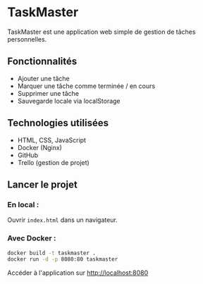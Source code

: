 # TaskMaster

TaskMaster est une application web simple de gestion de tâches personnelles.

## Fonctionnalités
- Ajouter une tâche
- Marquer une tâche comme terminée / en cours
- Supprimer une tâche
- Sauvegarde locale via localStorage

## Technologies utilisées
- HTML, CSS, JavaScript
- Docker (Nginx)
- GitHub
- Trello (gestion de projet)

## Lancer le projet

### En local :
Ouvrir `index.html` dans un navigateur.

### Avec Docker :
```bash
docker build -t taskmaster .
docker run -d -p 8080:80 taskmaster
```
Accéder à l'application sur [http://localhost:8080](http://localhost:8080)